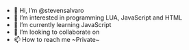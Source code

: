 - 👋 Hi, I’m @stevensalvaro
- 👀 I’m interested in programming LUA, JavaScript and HTML
- 🌱 I’m currently learning JavaScript 
- 💞️ I’m looking to collaborate on 
- 📫 How to reach me ~Private~

<!---
steven is a ✨ special ✨ repository because its `README.md` (this file) appears on your GitHub profile.
You can click the Preview link to take a look at your changes.
--->

